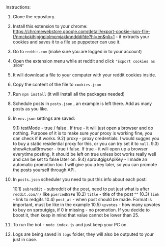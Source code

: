 Instructions:

1) Clone the repository.
2) Install this extension to your chrome: https://chromewebstore.google.com/detail/export-cookie-json-file-f/nmckokihipjgplolmcmjakknndddifde?hl=en&pli=1  - it extracts your cookies and saves it to a file so puppeteer can use it.
3) Go to `reddit.com` (make sure you are logged in to your account)
4) Open the extension menu while at reddit and click `"Export cookies as JSON"`
5) It will download a file to your computer with your reddit cookies inside.
6) Copy the content of the file to `cookies.json`
7) Run `npm install` (it will install all the packages needed)
8) Schedule posts in `posts.json` , an example is left there. Add as many posts as you like.
9) In `env.json` settings are saved:

   9.1) testMode - true / false . If true - it will just open a browser and do nothing. Purpose of it is to make sure your proxy is working fine, you can check if it works.
   9.2) proxy - proxy credentials. I would sugges you to buy a static residential proxy for this, or you can try set it to `null`.
   9.3) showActualBrowser - true / false. If true - it will open up a browser everytime posting. It should be left on true unless bot works really well and can be set to false later on.
   9.4) sproutgigsApiKey - I made an automatic promotion too. I will give you a key later, so you can promote the posts yourself through API.

10) In `posts.json` scheduler you need to put this info about each post:

    10.1) `subreddit` - subreddit of the post, need to put just what is after `reddit.com/r/` like `piercedNSFW`
    10.2) `title` - title of the post ^^
    10.3) `link` - link to redgifs
    10.4) `post_at` - when post should be made. Format is important, must be like in the example
    10.5) `upvotes` - how many upvotes to buy on sproutgigs, if 0 ir missing - no promotion. If you decide to boost it, then keep in mind that value cannot be lower than 25.

11) To run the bot - `node index.js` and just keep your PC on.
12) Logs are being saved in `logs` folder, they will also be outputed to your just in case.

